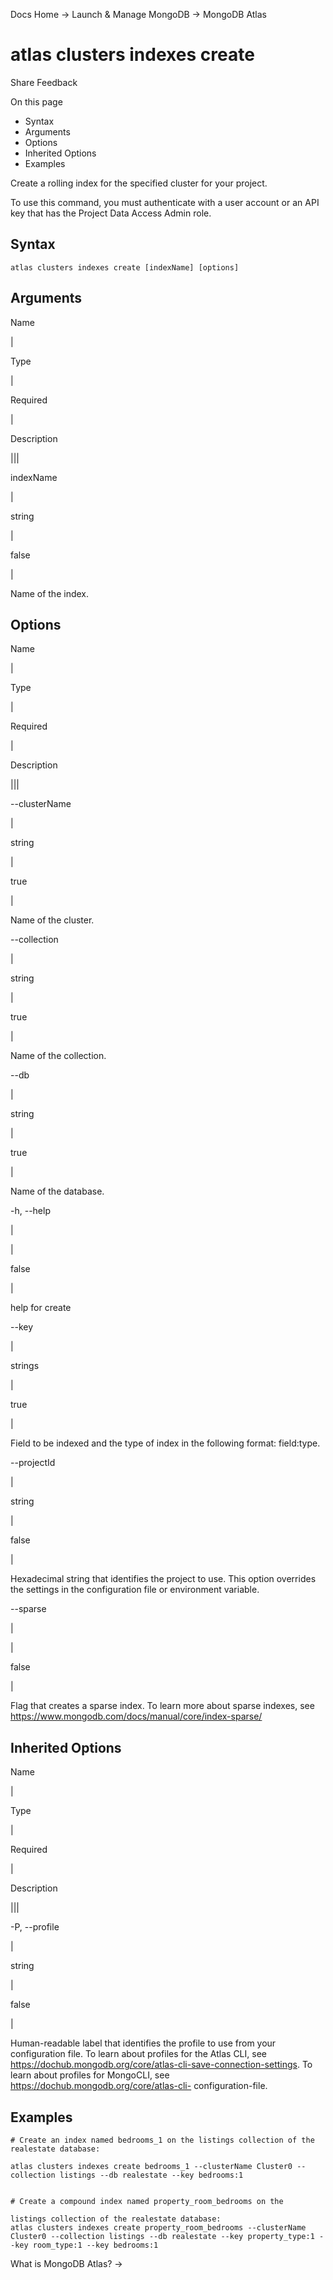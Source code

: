 Docs Home → Launch & Manage MongoDB → MongoDB Atlas

# atlas clusters indexes create

Share Feedback

On this page

  * Syntax
  * Arguments
  * Options
  * Inherited Options
  * Examples

Create a rolling index for the specified cluster for your project.

To use this command, you must authenticate with a user account or an API key
that has the Project Data Access Admin role.

## Syntax

    
    
    atlas clusters indexes create [indexName] [options]  
      
  
## Arguments

Name

|

Type

|

Required

|

Description  
  
|||  
  
indexName

|

string

|

false

|

Name of the index.  
  
## Options

Name

|

Type

|

Required

|

Description  
  
|||  
  
\--clusterName

|

string

|

true

|

Name of the cluster.  
  
\--collection

|

string

|

true

|

Name of the collection.  
  
\--db

|

string

|

true

|

Name of the database.  
  
-h, --help

|

|

false

|

help for create  
  
\--key

|

strings

|

true

|

Field to be indexed and the type of index in the following format: field:type.  
  
\--projectId

|

string

|

false

|

Hexadecimal string that identifies the project to use. This option overrides
the settings in the configuration file or environment variable.  
  
\--sparse

|

|

false

|

Flag that creates a sparse index. To learn more about sparse indexes, see
https://www.mongodb.com/docs/manual/core/index-sparse/  
  
## Inherited Options

Name

|

Type

|

Required

|

Description  
  
|||  
  
-P, --profile

|

string

|

false

|

Human-readable label that identifies the profile to use from your
configuration file. To learn about profiles for the Atlas CLI, see
https://dochub.mongodb.org/core/atlas-cli-save-connection-settings. To learn
about profiles for MongoCLI, see https://dochub.mongodb.org/core/atlas-cli-
configuration-file.  
  
## Examples

    
    
    # Create an index named bedrooms_1 on the listings collection of the realestate database:  
      
    atlas clusters indexes create bedrooms_1 --clusterName Cluster0 --collection listings --db realestate --key bedrooms:1  
      
    
    # Create a compound index named property_room_bedrooms on the  
      
    listings collection of the realestate database:  
    atlas clusters indexes create property_room_bedrooms --clusterName Cluster0 --collection listings --db realestate --key property_type:1 --key room_type:1 --key bedrooms:1  
  
What is MongoDB Atlas? →

